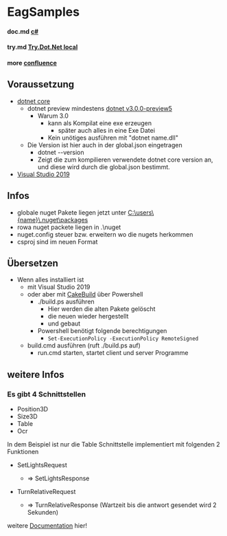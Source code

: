 # EagSamples

#### doc.md [c#](./doc.md)
#### try.md [Try.Dot.Net local](./try.md)
#### more [confluence](https://bdrowa.atlassian.net/wiki/spaces/RP/pages/626590139/Software+Dokumente)

## Voraussetzung

* [dotnet core](http://dot.net)
  * dotnet preview mindestens [dotnet v3.0.0-preview5](https://dotnet.microsoft.com/download/dotnet-core/3.0)
    * Warum 3.0 
      * kann als Kompilat eine exe erzeugen
        * später auch alles in eine Exe Datei
      * Kein unötiges ausführen mit "dotnet name.dll"  
  * Die Version ist hier auch in der global.json eingetragen
    * dotnet --version 
    * Zeigt die zum kompilieren verwendete dotnet core version an, und diese wird durch die global.json bestimmt.
* [Visual Studio 2019](https://visualstudio.microsoft.com/de/vs/)

## Infos

* globale nuget Pakete liegen jetzt unter [C:\users\\{name}\\.nuget\packages]() 
* rowa nuget packete liegen in .\nuget
* nuget.config steuer bzw. erweitern wo die nugets herkommen 
* csproj sind im neuen Format

## Übersetzen

* Wenn alles installiert ist
  * mit Visual Studio 2019
  * oder aber mit [CakeBuild](https://cakebuild.net/) über Powershell 
      * ./build.ps ausführen
        * Hier werden die alten Pakete gelöscht
        * die neuen wieder hergestellt
        * und gebaut
      * Powershell benötigt folgende berechtigungen
        * ```Set-ExecutionPolicy -ExecutionPolicy RemoteSigned```
  * build.cmd ausführen (ruft ./build.ps auf)
    * run.cmd starten, startet client und server Programme

## weitere Infos

### Es gibt 4 Schnittstellen

* Position3D
* Size3D
* Table
* Ocr

In dem Beispiel ist nur die Table Schnittstelle implementiert mit folgenden 2 Funktionen

* SetLightsRequest
  * => SetLightsResponse

* TurnRelativeRequest
  * => TurnRelativeResponse (Wartzeit bis die antwort gesendet wird 2 Sekunden)

weitere [Documentation](https://github.com/EifelMono/EAGSample/blob/master/doc.md) hier!
